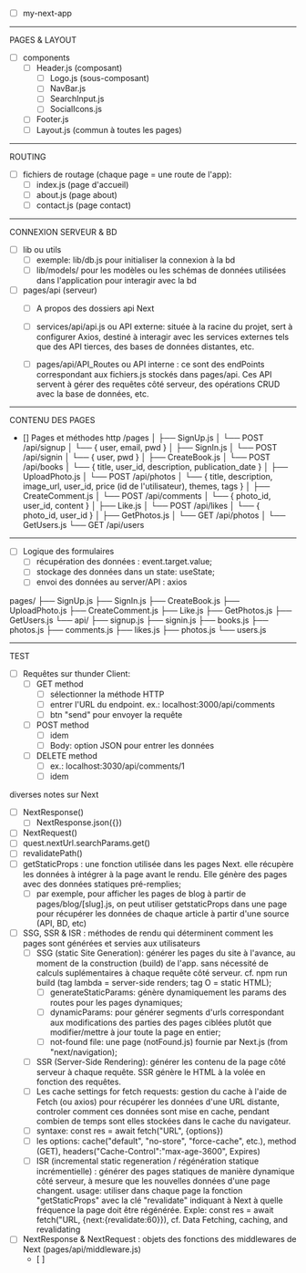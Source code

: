 - [ ] my-next-app
-------------------------
PAGES & LAYOUT
  - [ ] components
    - [ ] Header.js (composant)
      - [ ] Logo.js (sous-composant)
      - [ ] NavBar.js
      - [ ] SearchInput.js
      - [ ] SocialIcons.js
    - [ ] Footer.js
    - [ ] Layout.js (commun à toutes les pages)
----------------------------  
ROUTING
  - [ ] fichiers de routage (chaque page = une route de l'app): 
    - [ ] index.js (page d'accueil)
    - [ ] about.js (page about)
    - [ ] contact.js (page contact)
--------------------------------

CONNEXION SERVEUR & BD
- [ ] lib ou utils
  - [ ] exemple: lib/db.js pour initialiser la connexion à la bd
  - [ ] lib/models/ pour les modèles ou les schémas de données utilisées dans l'application pour interagir avec la bd
- [ ] pages/api (serveur)
  - [ ] A propos des dossiers api Next
  - [ ] services/api/api.js ou API externe: située à la racine du projet, sert à configurer Axios, destiné à interagir avec les services externes tels que des API tierces, des bases de données distantes, etc.
  - [ ] pages/api/API_Routes ou API interne : ce sont des endPoints correspondant aux fichiers.js stockés dans pages/api. Ces API servent à gérer des requêtes côté serveur, des opérations CRUD avec la base de données, etc.



---------------------------------
CONTENU DES PAGES
- [] Pages et méthodes http
/pages
│
├── SignUp.js
│   └── POST /api/signup
│       └── { user, email, pwd }
│
├── SignIn.js
│   └── POST /api/signin
│       └── { user, pwd }
│
├── CreateBook.js
│   └── POST /api/books
│       └── { title, user_id, description, publication_date }
│
├── UploadPhoto.js
│   └── POST /api/photos
│       └── { title, description, image_url, user_id, price (id de l'utilisateur), themes, tags }
│
├── CreateComment.js
│   └── POST /api/comments
│       └── { photo_id, user_id, content }
│
├── Like.js
│   └── POST /api/likes
│       └── { photo_id, user_id }
│
├── GetPhotos.js
│   └── GET /api/photos
│
└── GetUsers.js
    └── GET /api/users

-------------------------------
- [ ] Logique des formulaires
  - [ ] récupération des données : event.target.value;
  - [ ] stockage des données dans un state: useState;
  - [ ] envoi des données au server/API : axios 

pages/
  ├── SignUp.js
  ├── SignIn.js
  ├── CreateBook.js
  ├── UploadPhoto.js
  ├── CreateComment.js
  ├── Like.js
  ├── GetPhotos.js
  ├── GetUsers.js
  └── api/
      ├── signup.js
      ├── signin.js
      ├── books.js
      ├── photos.js
      ├── comments.js
      ├── likes.js
      ├── photos.js
      └── users.js

--------------------
TEST 
- [ ] Requêtes sur thunder Client:
  - [ ] GET method
    - [ ] sélectionner la méthode HTTP
    - [ ] entrer l'URL du endpoint. ex.: localhost:3000/api/comments
    - [ ] btn "send" pour envoyer la requête
  - [ ] POST method
    - [ ] idem 
    - [ ] Body: option JSON pour entrer les données 
   - [ ] DELETE method
     - [ ] ex.: localhost:3030/api/comments/1
     - [ ] idem 

diverses notes sur Next
- [ ] NextResponse()
  - [ ] NextResponse.json({})
- [ ] NextRequest()
- [ ] quest.nextUrl.searchParams.get()
- [ ] revalidatePath()
- [ ] getStaticProps : une fonction utilisée dans les pages Next. elle récupère les données à intégrer à la page avant le rendu. Elle génère des pages avec des données statiques pré-remplies;
  - [ ] par exemple, pour afficher les pages de blog à partir de pages/blog/[slug].js, on peut utiliser getstaticProps dans une page pour récupérer les données de chaque article à partir d'une source (API, BD, etc)
- [ ] SSG, SSR & ISR : méthodes de rendu qui déterminent comment les pages sont générées et servies aux utilisateurs
  - [ ] SSG (static Site Generation): générer les pages du site à l'avance, au moment de la construction (build) de l'app. sans nécessité de calculs suplémentaires à chaque requête côté serveur. cf. npm run build (tag lambda = server-side renders; tag O = static HTML);
      - [ ] generateStaticParams: génère dynamiquement les params des routes pour les pages dynamiques;
      - [ ] dynamicParams: pour générer segments d'urls correspondant aux modifications des parties des pages ciblées plutôt que modifier/mettre à jour toute la page en entier;
      - [ ] not-found file: une page (notFound.js) fournie par Next.js (from "next/navigation);
  - [ ] SSR (Server-Side Rendering): générer les contenu de la page côté serveur à chaque requête. SSR génère le HTML à la volée en fonction des requêtes.
  - [ ] Les cache settings for fetch requests: gestion du cache à l'aide de Fetch (ou axios) pour récupérer les données d'une URL distante, controler comment ces données sont mise en cache, pendant combien de temps sont elles stockées dans le cache du navigateur.
  - [ ] syntaxe: const res = await fetch("URL", {options})
  - [ ] les options: cache("default", "no-store", "force-cache", etc.), method (GET), headers("Cache-Control":"max-age-3600", Expires)
  - [ ] ISR (incremental static regeneration / régénération statique incrémentielle) : générer des pages statiques de manière dynamique côté serveur, à mesure que les nouvelles données d'une page changent. usage: utiliser dans chaque page la fonction "getStaticProps" avec la clé "revalidate" indiquant à Next à quelle fréquence la page doit être régénérée. Exple: const res = await fetch("URL, {next:{revalidate:60}}), cf. Data Fetching, caching, and revalidating
- [ ] NextResponse & NextRequest : objets des fonctions des middlewares de Next (pages/api/middleware.js)
  - [ ] 